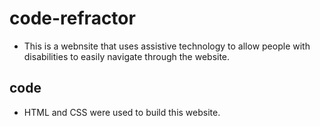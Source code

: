 # code-refractor
* This is a webnsite that uses assistive technology to allow people 
with disabilities to easily navigate through the website. 


## code
* HTML and CSS were used to build this website.